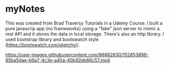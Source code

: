 # myNotes
This was created from Brad Traversy Tutorials in a Udemy Course.
I built a pure javascrip app (no frameworks) using a "fake" json server to mimic a rest API and it stores the data in local storage. There's also an http library. I used bootstrap library and bootswatch style (https://bootswatch.com/sketchy/). 






https://user-images.githubusercontent.com/86882630/152853896-95ba5dae-b6a7-4c3e-a40a-40b92de86c57.mp4


